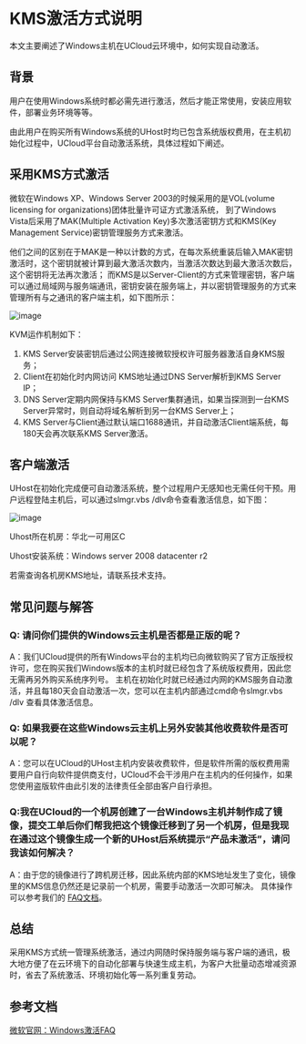 # KMS激活方式说明

本文主要阐述了Windows主机在UCloud云环境中，如何实现自动激活。

## 背景

用户在使用Windows系统时都必需先进行激活，然后才能正常使用，安装应用软件，部署业务环境等等。

由此用户在购买所有Windows系统的UHost时均已包含系统版权费用，在主机初始化过程中，UCloud平台自动激活系统，具体过程如下阐述。

## 采用KMS方式激活

微软在Windows XP、Windows Server 2003的时候采用的是VOL(volume licensing for
organizations)团体批量许可证方式激活系统， 到了Windows Vista后采用了MAK(Multiple Activation
Key)多次激活密钥方式和KMS(Key Management Service)密钥管理服务方式来激活。

他们之间的区别在于MAK是一种以计数的方式，在每次系统重装后输入MAK密钥激活时，这个密钥就被计算到最大激活次数内，当激活次数达到最大激活次数后，这个密钥将无法再次激活；
而KMS是以Server-Client的方式来管理密钥，客户端可以通过局域网与服务端通讯，密钥安装在服务端上，并以密钥管理服务的方式来管理所有与之通讯的客户端主机，如下图所示：

![image](/images/software/kms01.png)

KVM运作机制如下：

1. KMS Server安装密钥后通过公网连接微软授权许可服务器激活自身KMS服务；
2. Client在初始化时内网访问 KMS地址通过DNS Server解析到KMS Server IP；
3. DNS Server定期内网保持与KMS Server集群通讯，如果当探测到一台KMS Server异常时，则自动将域名解析到另一台KMS Server上；
4. KMS Server与Client通过默认端口1688通讯，并自动激活Client端系统，每180天会再次联系KMS Server激活。

## 客户端激活

UHost在初始化完成便可自动激活系统，整个过程用户无感知也无需任何干预。用户远程登陆主机后，可以通过slmgr.vbs
/dlv命令查看激活信息，如下图：

![image](/images/software/kms02.png)

Uhost所在机房：华北一可用区C

Uhost安装系统：Windows server 2008 datacenter r2

若需查询各机房KMS地址，请联系技术支持。

## 常见问题与解答

### Q: 请问你们提供的Windows云主机是否都是正版的呢？

A：我们UCloud提供的所有Windows平台的主机均已向微软购买了官方正版授权许可，您在购买我们Windows版本的主机时就已经包含了系统版权费用，因此您无需再另外购买系统序列号。
主机在初始化时就已经通过内网的KMS服务自动激活，并且每180天会自动激活一次，您可以在主机内部通过cmd命令slmgr.vbs /dlv
查看具体激活信息。

### Q: 如果我要在这些Windows云主机上另外安装其他收费软件是否可以呢？

A：您可以在UCloud的UHost主机内安装收费软件，但是软件所需的版权费用需要用户自行向软件提供商支付，UCloud不会干涉用户在主机内的任何操作，如果您使用盗版软件由此引发的法律责任全部由客户自行承担。

### Q:我在UCloud的一个机房创建了一台Windows主机并制作成了镜像，提交工单后你们帮我把这个镜像迁移到了另一个机房，但是我现在通过这个镜像生成一个新的UHost后系统提示“产品未激活”，请问我该如何解决？

A：由于您的镜像进行了跨机房迁移，因此系统内部的KMS地址发生了变化，镜像里的KMS信息仍然还是记录前一个机房，需要手动激活一次即可解决。
具体操作可以参考我们的 [FAQ文档](uhost/faq#如何激活UHost上的Windows_Server)。

## 总结

采用KMS方式统一管理系统激活，通过内网随时保持服务端与客户端的通讯，极大地方便了在云环境下的自动化部署与快速生成主机，为客户大批量动态增减资源时，省去了系统激活、环境初始化等一系列重复劳动。

## 参考文档

[微软官网：Windows激活FAQ](http://windows.microsoft.com/en-us/windows/activating-windows-faq#1TC=windows-7)
